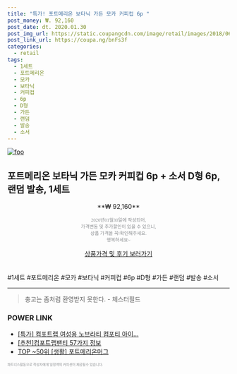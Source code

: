 ```yaml
--- 
title: "특가! 포트메리온 보타닉 가든 모카 커피컵 6p " 
post_money: ₩. 92,160 
post_date: dt. 2020.01.30 
post_img_url: https://static.coupangcdn.com/image/retail/images/2018/06/18/11/6/e149fe47-4df9-4270-81b0-256e574ac0fe.jpg 
post_link_url: https://coupa.ng/bnFs3f 
categories: 
  - retail 
tags: 
  - 1세트 
  - 포트메리온 
  - 모카 
  - 보타닉 
  - 커피컵 
  - 6p 
  - D형 
  - 가든 
  - 랜덤 
  - 발송 
  - 소서 
--- 
```

[![foo](https://static.coupangcdn.com/image/retail/images/2018/06/18/11/6/e149fe47-4df9-4270-81b0-256e574ac0fe.jpg)](https://coupa.ng/bnFs3f) 

## 포트메리온 보타닉 가든 모카 커피컵 6p + 소서 D형 6p, 랜덤 발송, 1세트 
<p style="text-align: center;">**₩ 92,160**</p> 
<p style="text-align: center;"><span style="color: #898c8f; font-family: Georgia,Times,serif; font-size: 0.75em;">2020년01월30일에 작성되어, <br>가격변동 및 추가할인이 있을 수 있으니,<br> 상품 가격을 꼭!확인해주세요.<br>행복하세요~</span> 
</p>	 
<div markdown="0" style="text-align: center;"><a href="https://coupa.ng/bnFs3f" class="btn btn--success">상품가격 및 후기 보러가기</a></div> 
<br><br> 
  #1세트 #포트메리온 #모카 #보타닉 #커피컵 #6p #D형 #가든 #랜덤 #발송 #소서 
<hr> 

> 충고는 좀처럼 환영받지 못한다. - 체스터필드 


### POWER LINK

* <a href="https://blog.naver.com/santokki14/221789767775" target="_blank">[특가] 컴포트랩 여성용 노브라티 컴포티 아이...</a>
* <a href="https://blog.naver.com/fasyy4321/221787123737" target="_blank">[추천]컴포트랩팬티 57가지 정보</a>
* <a href="https://blog.naver.com/fasyy4321/221777662124" target="_blank"> TOP ~50위 [생활] 포트메리온머그</a>

<span style="color: #898c8f; font-family: Georgia,Times,serif; font-size: 0.55em;">파트너스활동으로 작성자에게 일정액의 커미션이 제공될수 있습니다.</span> 
